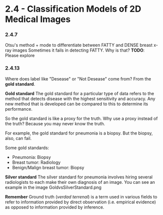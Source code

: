 # 2.4 - Classification Models of 2D Medical Images

### 2.4.7
Otsu's method + mode to differentiate between FATTY and DENSE breast x-ray images
Sometimes it fails in detecting FATTY. Why is that?
**TODO**: Please explore

### 2.4.13

Where does label like "Desease" or "Not Desease" come from? From the **gold standard**.

**Gold standard**
The gold standard for a particular type of data refers to the method that detects disease with the highest sensitivity and accuracy. Any new method that is developed can be compared to this to determine its performance.

So the gold standard is like a proxy for the truth.
Why use a proxy instead of the truth? Because you may never know the truth.

For example, the gold standard for pneumonia is a biopsy. But the biopsy, also, can fail.


Some gold standards:
* Pneumonia:					Biopsy
* Breast tumor:					Radiology
* Benign/Malign breast tumor:	Biopsy


**Silver standard**
The silver standard for pneumonia involves hiring several radiologists to each make their own diagnosis of an image.
You can see an example in the image GoldvsSilverStandard.png


**Remember**
Ground truth (_verdad terrenal_) is a term used in various fields to refer to information provided by direct observation (i.e. empirical evidence) as opposed to information provided by inference.